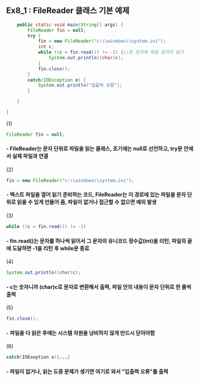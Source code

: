 ## Ex8_1 : FileReader 클래스 기본 예제

```java
	public static void main(String[] args) {
		FileReader fin = null; 
		try {
			fin = new FileReader("c:\\windows\\system.ini");
			int c;
			while ((c = fin.read()) != -1) {//한 문자씩 파일 끝까지 읽기
				System.out.println((char)c);
			}
			fin.close();
		}
		catch(IOException e) {
			System.out.println("입출력 오류");
		}

	}

}
```

(1)
```java
FileReader fin = null;
```
#### - FileReader는 문자 단위로 파일을 읽는 클래스, 초기에는 null로 선언하고, try문 안에서 실제 파일과 연결

(2)
```java
fin = new FileReader("c:\\windows\\system.ini");
```
#### - 텍스트 파일을 열어 읽기 준비하는 코드, FileReader는 이 경로에 있는 파일을 문자 단위로 읽을 수 있게 만들어 줌, 파일이 없거나 접근할 수 없으면 예외 발생

(3)
```java
while ((c = fin.read()) != -1)
```
#### - fin.read()는 문자를 하나씩 읽어서 그 문자의 유니코드 정수값(int)을 리턴, 파일의 끝에 도달하면 -1을 리턴 후 while문 종료

(4)
```java
System.out.println((char)c);
```
#### - c는 숫자니까 (char)c로 문자로 변환해서 출력, 파일 안의 내용이 문자 단위로 한 줄씩 출력

(5)
```java
fin.close();
```
#### - 파일을 다 읽은 후에는 시스템 자원을 낭비하지 않게 반드시 닫아야함

(6)
```java
catch(IOExeption e){...}
```
#### - 파일이 없거나, 읽는 도중 문제가 생기면 여기로 와서 "입출력 오류"를 출력
